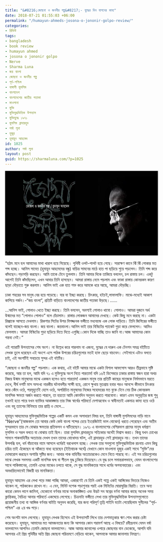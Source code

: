 ```yaml
---
title: "&#8216;জোছনা ও জননীর গল্প&#8217;- যুদ্ধের দিন যাপনের কাব্য"
date: 2018-07-21 01:55:03 +06:00
permalink: "/humayun-ahmeds-josona-o-jononir-golpo-review/"
categories:
- রিভিউ
tags:
- bangladesh
- book review
- humayun ahmed
- josona o jononir golpo
- Nerve
- Sharma Luna
- জয় বাংলা
- জোছনা ও জননীর গল্প
- পূর্ব-পশ্চিম
- বাঙ্গালী মুসলিম
- বাংলাদেশ
- বাংলাদেশের জাতীয় পতাকা
- মাওলানা
- মুক্তি
- মুক্তিযুদ্ধভিত্তিক উপন্যাস
- মুক্তিযুদ্ধে ১৯৭১
- মুসলিম ব্রাদারহুড
- শর্মা লুনা
- হুজুর
- হূমায়ূন আহমেদ
id: 1025
author: শর্মা লুনা
layout: post
guid: https://sharmaluna.com/?p=1025
---
```


[![](/assets/images/wp-content/uploads/2018/07/bg20170719164027.jpg)](/assets/images/wp-content/uploads/2018/07/bg20170719164027.jpg)

“হঠাৎ মনে হল আমাদের মাথা খারাপ হয়ে গিয়েছে। পৃথিবী ওলট-পালট হয়ে গেছে। সারাক্ষণ কানে ঝিঁ ঝিঁ পোকার মত শব্দ হচ্ছে। আনিস সাবেত (হুমায়ূন আহমেদের বন্ধু) বাড়ির সামনের মাঠে হাত পা ছড়িয়ে শুয়ে পড়লেন। তিনি শব্দ করে কাঁদছেন।গড়াগড়ি করছেন। আমি তাকে টেনে তুললাম। তিনি আমার দিকে তাকিয়ে বললেন, চল রাস্তায় চল। একটু আগেই তিনি কাঁদছিলেন, এখন আবার তিনি হাসছেন। আমরা রাস্তায় নেমে পড়লাম এবং ফাকা রাস্তায় কোনরকম কারণ ছাড়া দৌড়াতে শুরু করলাম। আনিস ভাই এক হাত শক্ত করে আমকে ধরে আছে, আমরা দৌড়চ্ছি।

ঢাকা শহরের সব মানুষ বের হয়ে পড়েছে। যার যা ইচ্ছা করছে। চিৎকার, হইচই,লাফালাফি। মাঝে-মধ্যেই আকাশ কাপিয়ে গর্জন।-“জয় বাংলা”, প্রতিটি বাড়িতে বাংলাদেশের জাতীয় পতাকা উড়ছে।……

…আনিস ভাই, পোলাও খেতে ইচ্ছা করছে। তিনি বললেন, অবশ্যই পোলাও খাবো। পোলাও। আমরা দুজনে অর্ধ উন্মাদের মত “পোলাও পোলাও” বলে চেঁচালাম। রাস্তার লোকজন আমাদের দেখছে। কেউ কিছু মনে করছে না। একটা রিক্সাকে আসতে দেখলাম। রিকশার সিটের উপর বিপজ্জনক ভঙ্গীতে মধ্যবয়স্ক এক লোক দাড়িয়ে। তিনি জিগিরের ভঙ্গীতে বলেই যাচ্ছেন-জয় বাংলা। জয় বাংলা। জয়বাংলা।আনিস ভাই তার বিস্কিটের প্যাকেট গুড়া করে ফেললেন। আমিও ফেললাম। আমরা বিস্কিটের গুড়া ছড়িয়ে দিতে দিতে এগুচ্ছি।কোন দিকে যাচ্ছি তাও জানি না।আজ আমাদের কোন গন্তব্য নেই।”

এই প্যারাটি উপন্যাসের শেষ অংশ। না উল্লেখ করে পারলাম না এজন্য, যুদ্ধের যে দারুন এক টেনশন সমগ্র বইটিতে লেখক তুলে ধরেছেন এই অংশে এসে পাঠক উপরের চরিত্রগুলোর মতই হাফ ছেড়ে বাচবেন। সেইসাথে এটাও বলতে চাই, এই অংশটিই সবচেয়ে সুন্দর এই বইটির।

“জোছনা ও জননীর গল্প” পড়লাম। এক কথায়, এই বইটি আমার মাঝে একটা বিশাল আফসোস আরও তীব্রভাবে সৃষ্টি করেছে, আর তা হল, আমি যদি ৭১ এ মুক্তিযুদ্ধে অংশ নিতে পারতাম! যদি ১৬ই ডিসেম্বরে ঢাকার রাস্তায় স্বজন হারা অথচ বিজয় উন্মাদ মানুষদের মাঝে একজন হলেও হতে পারতাম! একজন মানুষ তার প্রতিটি কাছের মানুষকে নির্মমভাবে মরতে দেখে, দীর্ঘ দশটি মাস অসংখ্য নারকীয় ঘটনাবলীর সাক্ষী হয়ে, রোগে ক্ষুধায় মৃতপ্রায় হবার পরও আনন্দে কীভাবে চিৎকার করে কেঁদে ওঠে, পরমূহুর্তেই হেসে ওঠে, অপরিচিত মানুষদের নিজের সহোদরের মত বুকে টেনে নেয় ঠিক কোনরকম মানসিক ক্ষমতা অর্জন করতে পারলে, তা হয়তো আমি কোনদিন অনুভব করতে পারবোনা। কারণ এমন অনুভূতির জন্ম শুধু তখনই হতে পারে যখন ব্যাক্তির আকাঙ্ক্ষায় তার নিজ স্বার্থের পরিবর্তে দেশাত্মবোধ ও স্বাধীনতাই একমাত্র কাম্য হয়ে ওঠে এবং বহু ত্যাগের বিনিময়ে তার প্রাপ্তি ও মেলে…

হূমায়ূন আহমেদের মুক্তিযুদ্ধভিত্তিক গল্পের একটি কমন এবং অসাধারণ বিষয় হল, তিনি বাঙ্গালী মুসলিমদের নাড়ি মানে “Nerve”(আজকাল তো আবার কেউ কেউ বাংলা শব্দের চেয়ে ইংরেজিটাই ভাল বোঝেন) ধরতে পেরেছেন এবং অতীব সুন্দরভাবে তার সে বোঝার ক্ষমতার প্রতিফলন ও ঘটিয়েছেন। ১৯৭১ এ বাংলাদেশের বেশিরভাগ গ্রামের মানুষ ধর্মপ্রাণ মুসলিম ও সরল বলতে যা বোঝায় তাই ছিল। তারা মুসলিম ব্রাদারহুডে সত্যিকার অর্থেই বিশ্বাস করত। কিন্তু যখন চোখের সামনে পাকবাহিনীর অত্যাচার দেখল তখন তাদের বোধোদয় ঘটল, এই ব্রাদারহুড সেই ব্রাদারহুড নয়। তখন তাদের উপলব্ধি হল, ধর্ম বাঁচানোর নামে আসলে ধর্মেরই বরখেলাপ হচ্ছে। লেখক তার সবগুলো মুক্তিযুদ্ধভিত্তিক রচনায় এমন কিছু চরিত্র তাই এঁকেছেন বা আঁকতে বাধ্য হয়েছেন (ইতিবাচক অর্থে) যেখানে কোন মাওলানা হুজুর একই সাথে “মুক্তি”দের দোষারোপ করছেন অশান্তি সৃষ্টির জন্য। আবার পাক বাহিনীর অত্যাচারকেও মেনে নিতে পারছে না। এই সব চরিত্রগুলোর মাঝে লেখক সবসময় একটি মানসিক দ্বন্দ্ব বা শীতল যুদ্ধ ঢুকিয়ে দিয়েছেন।যে যুদ্ধ চলে সমান্তরালভাবে, যেমন বাংলাদেশের সাথে পাকিস্তানের, তেমনি এদের মাঝেও চলতে থাকে, সে যুদ্ধ মানবিকতার সাথে ধর্মের অপব্যবহারের। এবং অবধারিতভাবেই বিজয়ী হয় মানবিকতা।

হুমায়ূন আহমেদ এর লেখা পড়ে মজা পাচ্ছি আমরা, একারণেই যে তিনি একই গল্পে একই আঙ্গিকের ভিতরে নিজেও থাকেন না, পাঠককেও রাখেন না। এ যেন, মিনিট দশেক পড়াশুনার পরই এক মিনিটের ঘোরাঘুরির বিরতি। তবে অন্য কারো কেমন লাগে জানিনা, যেকোনো বর্ণনার মাঝে অনাকাঙ্ক্ষিত এবং উদ্ভট সব স্বপ্নের বর্ণনা আমার কাছে অনেক সময় ক্লান্তিকর, বৈচিত্র্য আনার পরিবর্তে একঘেয়ে লেগেছে। চিত্রনাট্য ভঙ্গীতে লেখা তার মুক্তিযুদ্ধভিত্তিক উপন্যাসগুলোতে প্রয়োজনীয় তথ্য বা আঙ্গিক বর্ণনার ঘাটতি অনুভব করেছি, যার জন্য পরিপূর্ণ তৃপ্তি পাইনি যতটা পেয়েছিলাম সুনীলের “পূর্ব-পশ্চিম” এর ২য় খণ্ড পড়ে।

শেষ অংশটা ভাল লেগেছে। হুমায়ূন লেখক হিসেবে এই উপন্যাসটি লিখে তার দেশমাতৃকার ঋণ শোধ করার চেষ্টা করেছেন। হুমায়ূন, আমাদের মত আমজনতার জন্য কি আপনার কোন পরামর্শ আছে এ বিষয়ে? রবীন্দ্রনাথ যেমন বর্ষা ভালবাসেন আপনিও তেমনি জোছনা ভালবাসেন। আজ আমার জানালের ওপারে জোছনার বান ডেকেছে, আপনি যদি আপনার এই প্রিয় পৃথিবীর অতি প্রিয় জোছনা পরিভ্রমণে বেড়িয়ে থাকেন, আপনাকে আমার জানালায় নিমন্ত্রণ।
